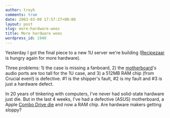 ```yaml
---
author: troyh
comments: true
date: 2003-03-08 17:57:27+00:00
layout: post
slug: more-hardware-woes
title: More hardware woes
wordpress_id: 1940
---
```


Yesterday I got the final piece to a new 1U server we're building ([Recipezaar](http://recipezaar.com) is hungry again for more hardware).

Three problems: 1) the case is missing a fanboard, 2) the [motherboard](http://www.msicomputer.com/msiforms/k7n2.asp)'s audio ports are too tall for the 1U case, and 3) a 512MB RAM chip (from Crucial even!) is defective. #1 is the shipper's fault, #2 is my fault and #3 is just a hardware defect.

In 20 years of tinkering with computers, I've never had solid-state hardware just die. But in the last 4 weeks, I've had a defective (ASUS) motherboard, a Apple [Combo Drive die](http://www.troyandgay.com/archives/2003/03/001262.php#001262) and now a RAM chip. Are hardware makers getting sloppy?

